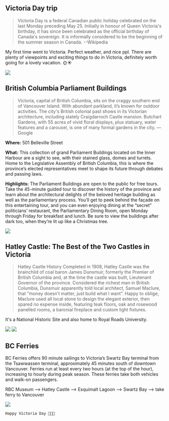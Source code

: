 ## Victoria Day trip

>Victoria Day is a federal Canadian public holiday celebrated on the last Monday preceding May 25. Initially in honour of Queen Victoria's birthday, it has since been celebrated as the official birthday of Canada's sovereign. It is informally considered to be the beginning of the summer season in Canada. --Wikipedia
>


My first time went to Victoria. Perfect weather, and nice ppl. There are plenty of viewpoints and exciting things to do in Victoria, definitely worth going for a lovely vacation. 🌞☀️


<img src="https://user-images.githubusercontent.com/79688638/199356656-6a18fdc6-6ce7-4117-af26-fda15c52f258.jpg"> 

## British Columbia Parliament Buildings
>Victoria, capital of British Columbia, sits on the craggy southern end of Vancouver Island. With abundant parkland, it’s known for outdoor activities. The city's British colonial past shows in its Victorian architecture, including stately Craigdarroch Castle mansion. Butchart Gardens, with 55 acres of vivid floral displays, plus statuary, water features and a carousel, is one of many formal gardens in the city. ― Google



**Where:** 501 Belleville Street

**What:** This collection of grand Parliament Buildings located on the Inner Harbour are a sight to see, with their stained glass, domes and turrets. Home to the Legislative Assembly of British Columbia, this is where the province’s elected representatives meet to shape its future through debates and passing laws.

**Highlights:** The Parliament Buildings are open to the public for free tours. Take the 45-minute guided tour to discover the history of the province and learn about the architectural delights of the beloved heritage building as well as the parliamentary process. You’ll get to peek behind the façade on this entertaining tour, and you can even enjoying dining at the “secret” politicians’ restaurant, the Parliamentary Dining Room, open Monday through Friday for breakfast and lunch. Be sure to view the buildings after dark too, when they’re lit up like a Christmas tree.



<img src="https://user-images.githubusercontent.com/79688638/199356714-51e98599-fc6f-47df-b03b-a02bc6c0e70f.jpg"> 
  
## Hatley Castle: The Best of the Two Castles in Victoria

>Hatley Castle History
Completed in 1908, Hatley Castle was the brainchild of coal baron James Dunsmuir, formerly the Premier of British Columbia and, at the time the castle was built, Lieutenant Governor of the province. Considered the richest man in British Columbia, Dunsmuir apparently told local architect, Samuel Maclure, that “money doesn’t matter, just build what I want”. Happy to oblige, Maclure used all local stone to design the elegant exterior, then spared no expense inside, featuring teak floors, oak and rosewood panelled rooms, a baronial fireplace and custom light fixtures.

It's a National Historic Site and also home to Royal Roads University.


<img src="https://user-images.githubusercontent.com/79688638/199356774-8d41d26b-0e62-42e9-b55e-1ceb5af58461.jpg"> 
  
  
<img src="https://user-images.githubusercontent.com/79688638/199356804-4708ffa2-217b-4310-b8f8-0ab7b7f49c70.jpg"> 
  
  

## BC Ferries

BC Ferries offers 90 minute sailings to Victoria’s Swartz Bay terminal from the Tsawwassen terminal, approximately 45 minutes south of downtown Vancouver. Ferries run at least every two hours (at the top of the hour), increasing to hourly during peak season. These ferries take both vehicles and walk-on passengers. <br>

  <p>RBC Museum --> Hatley Castle --> Esquimalt Lagoon --> Swartz Bay --> take ferry to Vancouver  <p>
  
  <p><img src="https://user-images.githubusercontent.com/79688638/199356821-cb001796-9279-49e8-9637-27db20068825.jpg"> <p>
    
    Happy Victoria Day 🍁🍁🍁
